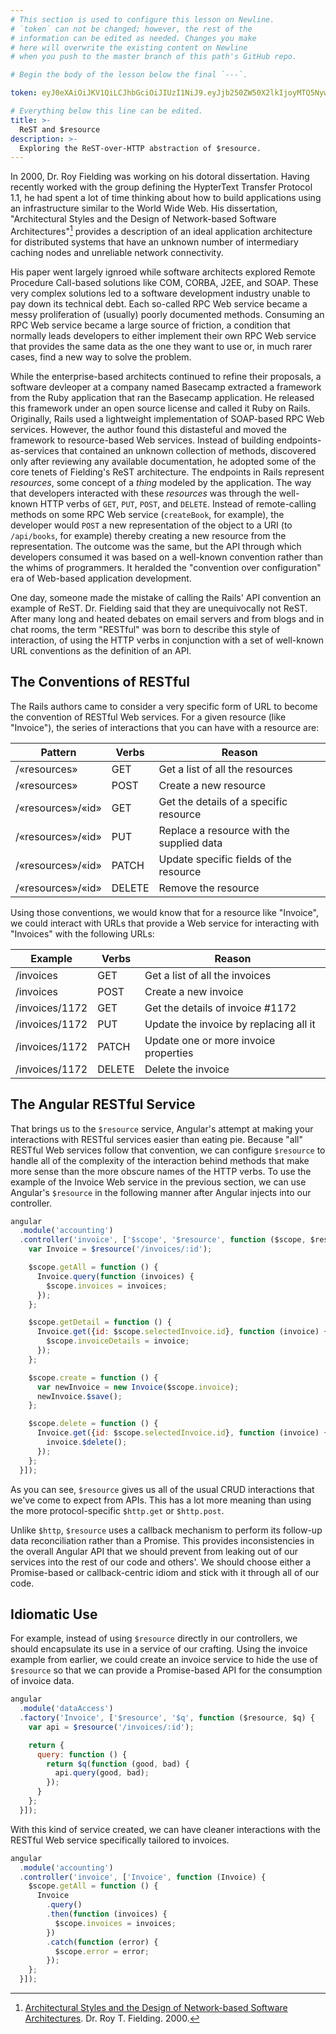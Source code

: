 ```yaml
---
# This section is used to configure this lesson on Newline.
# `token` can not be changed; however, the rest of the
# information can be edited as needed. Changes you make
# here will overwrite the existing content on Newline
# when you push to the master branch of this path's GitHub repo.

# Begin the body of the lesson below the final `---`.

token: eyJ0eXAiOiJKV1QiLCJhbGciOiJIUzI1NiJ9.eyJjb250ZW50X2lkIjoyMTQ5NywiY29udGVudF90eXBlIjoiTGVzc29uIn0.5hFLgw81qj7259yXw-mvmXh5CgTPxKWucEs8z5ixGMI

# Everything below this line can be edited.
title: >-
  ReST and $resource
description: >-
  Exploring the ReST-over-HTTP abstraction of $resource.
---
```


In 2000, Dr. Roy Fielding was working on his dotoral dissertation. Having
recently worked with the group defining the HypterText Transfer Protocol 1.1,
he had spent a lot of time thinking about how to build applications using an
infrastructure similar to the World Wide Web. His dissertation,
"Architectural Styles and the Design of Network-based Software Architectures"[^1]
provides a description of an ideal application architecture for distributed
systems that have an unknown number of intermediary caching nodes and
unreliable network connectivity.

His paper went largely ignroed while software architects explored Remote
Procedure Call-based solutions like COM, CORBA, J2EE, and SOAP. These very
complex solutions led to a software development industry unable to pay down
its technical debt. Each so-called RPC Web service became a messy proliferation
of (usually) poorly documented methods. Consuming an RPC Web service became
a large source of friction, a condition that normally leads developers to
either implement their own RPC Web service that provides the same data as
the one they want to use or, in much rarer cases, find a new way to solve
the problem.

While the enterprise-based architects continued to refine their proposals, a
software devleoper at a company named Basecamp extracted a framework from the Ruby
application that ran the Basecamp application. He released this framework under an
open source license and called it Ruby on Rails. Originally, Rails used a
lightweight implementation of SOAP-based RPC Web services. However, the
author found this distasteful and moved the framework to resource-based Web
services. Instead of building endpoints-as-services that contained an unknown
collection of methods, discovered only after reviewing any available
documentation, he adopted some of the core tenets of Fielding's ReST
architecture. The endpoints in
Rails represent *resources*, some concept of a *thing* modeled by the
application. The way that developers interacted with these *resources* was
through the well-known HTTP verbs of `GET`, `PUT`, `POST`, and `DELETE`.
Instead of remote-calling methods on some RPC Web service (`createBook`,
for example), the developer would `POST` a new representation of the
object to a URI (to `/api/books`, for example) thereby creating a new
resource from the representation. The outcome was the same, but the API
through which developers consumed it was based on a well-known convention
rather than the whims of programmers. It heralded the "convention over
configuration" era of Web-based application development.

One day, someone made the mistake of calling the Rails' API convention an
example of ReST. Dr. Fielding said that they are unequivocally not ReST. After
many long and heated debates on email servers and from blogs and in chat rooms,
the term "RESTful" was born to describe this style of interaction, of using the
HTTP verbs in conjunction with a set of well-known URL conventions as the
definition of an API.

## The Conventions of RESTful

The Rails authors came to consider a very specific form of URL to become the
convention of RESTful Web services. For a given resource (like "Invoice"), the
series of interactions that you can have with a resource are:

| Pattern           | Verbs  | Reason                                    |
|-------------------|--------|-------------------------------------------|
| /«resources»      | GET    | Get a list of all the resources           |
| /«resources»      | POST   | Create a new resource                     |
| /«resources»/«id» | GET    | Get the details of a specific resource    |
| /«resources»/«id» | PUT    | Replace a resource with the supplied data |
| /«resources»/«id» | PATCH  | Update specific fields of the resource    |
| /«resources»/«id» | DELETE | Remove the resource                       |

Using those conventions, we would know that for a resource like "Invoice", we
could interact with URLs that provide a Web service for interacting with
"Invoices" with the following URLs:

| Example        | Verbs  | Reason                                    |
|----------------|--------|-------------------------------------------|
| /invoices      | GET    | Get a list of all the invoices            |
| /invoices      | POST   | Create a new invoice                      |
| /invoices/1172 | GET    | Get the details of invoice #1172          |
| /invoices/1172 | PUT    | Update the invoice by replacing all it    |
| /invoices/1172 | PATCH  | Update one or more invoice properties     |
| /invoices/1172 | DELETE | Delete the invoice                        |


## The Angular RESTful Service

That brings us to the `$resource` service, Angular's attempt at making your
interactions with RESTful services easier than eating pie. Because "all"
RESTful Web services follow that convention, we can configure `$resource`
to handle all of the complexity of the interaction behind methods that
make more sense than the more obscure names of the HTTP verbs. To use the
example of the Invoice Web service in the previous section, we can use
Angular's `$resource` in the following manner after Angular injects into
our controller.

```javascript
angular
  .module('accounting')
  .controller('invoice', ['$scope', '$resource', function ($scope, $resource) {
    var Invoice = $resource('/invoices/:id');

    $scope.getAll = function () {
      Invoice.query(function (invoices) {
        $scope.invoices = invoices;
      });
    };

    $scope.getDetail = function () {
      Invoice.get({id: $scope.selectedInvoice.id}, function (invoice) {
        $scope.invoiceDetails = invoice;
      });
    };

    $scope.create = function () {
      var newInvoice = new Invoice($scope.invoice);
      newInvoice.$save();
    };

    $scope.delete = function () {
      Invoice.get({id: $scope.selectedInvoice.id}, function (invoice) {
        invoice.$delete();
      });
    };
  }]);
```

As you can see, `$resource` gives us all of the usual CRUD interactions that
we've come to expect from APIs. This has a lot more meaning than using the
more protocol-specific `$http.get` or `$http.post`.

Unlike `$http`, `$resource` uses a callback mechanism to perform its follow-up
data reconciliation rather than a Promise. This provides inconsistencies in the
overall Angular API that we should prevent from leaking out of our services
into the rest of our code and others'. We should choose either a Promise-based
or callback-centric idiom and stick with it through all of our code.

## Idiomatic Use

For example, instead of using `$resource` directly in our controllers, we
should encapsulate its use in a service of our crafting. Using the invoice
example from earlier, we could create an invoice service to hide the use
of `$resource` so that we can provide a Promise-based API for the
consumption of invoice data.

```javascript
angular
  .module('dataAccess')
  .factory('Invoice', ['$resource', '$q', function ($resource, $q) {
    var api = $resource('/invoices/:id');

    return {
      query: function () {
        return $q(function (good, bad) {
          api.query(good, bad);
        });
      }
    };
  }]);
```

With this kind of service created, we can have cleaner interactions
with the RESTful Web service specifically tailored to invoices.

```javascript
angular
  .module('accounting')
  .controller('invoice', ['Invoice', function (Invoice) {
    $scope.getAll = function () {
      Invoice
        .query()
        .then(function (invoices) {
          $scope.invoices = invoices;
        })
        .catch(function (error) {
          $scope.error = error;
        });
    };
  }]);
```

[^1]: [Architectural Styles and the Design of Network-based Software Architectures](http://www.ics.uci.edu/~fielding/pubs/dissertation/top.htm). Dr. Roy T. Fielding. 2000.
